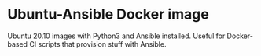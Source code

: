 # Ubuntu-Ansible Docker image

Ubuntu 20.10 images with Python3 and Ansible installed. Useful for Docker-based CI scripts that provision stuff with Ansible.